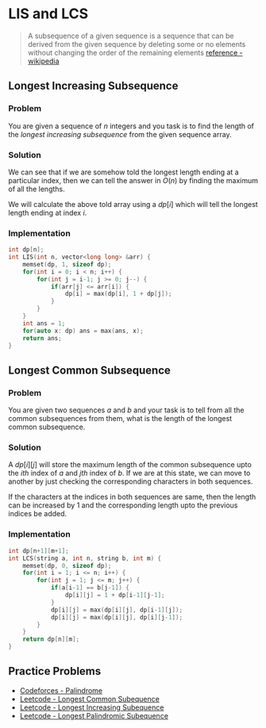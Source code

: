 # LIS and LCS

> A subsequence of a given sequence is a sequence that can be derived from the given sequence by deleting some or no elements without changing the order of the remaining elements [reference - wikipedia](https://en.wikipedia.org/wiki/Subsequence)

## Longest Increasing Subsequence

### Problem

You are given a sequence of $n$ integers and you task is to find the length of the *longest increasing subsequence* from the given sequence array.<br>

### Solution

We can see that if we are somehow told the longest length ending at a particular index, then we can tell the answer in $O(n)$ by finding the maximum of all the lengths.

We will calculate the above told array using a $dp[i]$ which will tell the longest length ending at index $i$.

### Implementation

```cpp
int dp[n];
int LIS(int n, vector<long long> &arr) {
    memset(dp, 1, sizeof dp);
    for(int i = 0; i < n; i++) {
        for(int j = i-1; j >= 0; j--) {
            if(arr[j] <= arr[i]) {
                dp[i] = max(dp[i], 1 + dp[j]);
            }
        }
    }
    int ans = 1;
    for(auto x: dp) ans = max(ans, x);
    return ans;
}
```

## Longest Common Subsequence

### Problem

You are given two sequences $a$ and $b$ and your task is to tell from all the common subsequences from them, what is the length of the longest common subsequence.

### Solution

A $dp[i][j]$ will store the maximum length of the common subsequence upto the $ith$ index of $a$ and $jth$ index of $b$. If we are at this state, we can move to another by just checking the corresponding characters in both sequences.

If the characters at the indices in both sequences are same, then the length can be increased by 1 and the corresponding length upto the previous indices be added.

### Implementation

```cpp
int dp[n+1][m+1];
int LCS(string a, int n, string b, int m) {
    memset(dp, 0, sizeof dp);
    for(int i = 1; i <= n; i++) {
        for(int j = 1; j <= m; j++) {
            if(a[i-1] == b[j-1]) {
                dp[i][j] = 1 + dp[i-1][j-1];
            }
            dp[i][j] = max(dp[i][j], dp[i-1][j]);
            dp[i][j] = max(dp[i][j], dp[i][j-1]);
        }
    }
    return dp[n][m];
}
```

## Practice Problems

- [Codeforces - Palindrome](https://codeforces.com/problemset/problem/335/B)
- [Leetcode - Longest Common Subequence](https://leetcode.com/problems/longest-common-subsequence/)
- [Leetcode - Longest Increasing Subequence](https://leetcode.com/problems/longest-increasing-subsequence/)
- [Leetcode - Longest Palindromic Subequence](https://leetcode.com/problems/longest-palindromic-subsequence/)